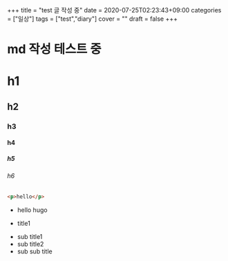 +++
title = "test 글 작성 중"
date = 2020-07-25T02:23:43+09:00
categories = ["일상"]
tags = ["test","diary"]
cover = ""
draft = false
+++

# md 작성 테스트 중

# h1
## h2
### h3
#### h4
##### h5
###### h6

```html
<p>hello</p>
```

- hello hugo

* title1
 - sub title1
 - sub title2
  - sub sub title


